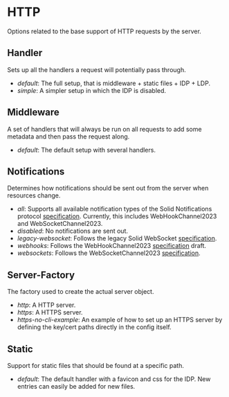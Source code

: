# HTTP

Options related to the base support of HTTP requests by the server.

## Handler

Sets up all the handlers a request will potentially pass through.

* *default*: The full setup, that is middleware + static files + IDP + LDP.
* *simple*: A simpler setup in which the IDP is disabled.

## Middleware

A set of handlers that will always be run on all requests to add some metadata
and then pass the request along.

* *default*: The default setup with several handlers.

## Notifications

Determines how notifications should be sent out from the server when resources change.

* *all*: Supports all available notification types of the Solid Notifications protocol
  [specification](https://solidproject.org/TR/notifications-protocol).
  Currently, this includes WebHookChannel2023 and WebSocketChannel2023.
* *disabled*: No notifications are sent out.
* *legacy-websocket*: Follows the legacy Solid WebSocket
  [specification](https://github.com/solid/solid-spec/blob/master/api-websockets.md).
* *webhooks*: Follows the WebHookChannel2023
  [specification](https://solid.github.io/notifications/webhook-channel-2023) draft.
* *websockets*: Follows the WebSocketChannel2023
  [specification](https://solid.github.io/notifications/websocket-channel-2023).

## Server-Factory

The factory used to create the actual server object.

* *http*: A HTTP server.
* *https*: A HTTPS server.
* *https-no-cli-example*: An example of how to set up an HTTPS server
  by defining the key/cert paths directly in the config itself.

## Static

Support for static files that should be found at a specific path.

* *default*: The default handler with a favicon and css for the IDP.
  New entries can easily be added for new files.
